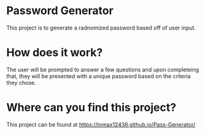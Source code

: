 # Password Generator
This project is to generate a radnomized password based off of user input.

 # How does it work?
 The user will be prompted to answer a few questions and upon completeing that, they will be presented with a unique password based on the criteria they chose.

# Where can you find this project?
This project can be found at https://lomax12436.github.io/Pass-Generator/


